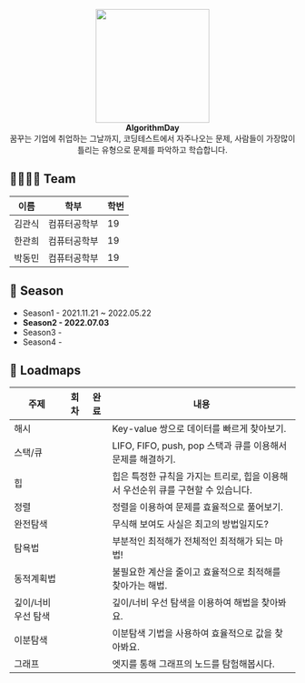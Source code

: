 <p align="center">
    <img width="200" src="http://material-bread.org/logo-shadow.svg"><br>
    <b>AlgorithmDay</b><br>
    꿈꾸는 기업에 취업하는 그날까지, 코딩테스트에서 자주나오는 문제, 사람들이 가장많이 틀리는 유형으로 문제를 파악하고 학습합니다.
</p>

## 👨‍👨‍👦‍👦 Team
| 이름   | 학부         |학번|
| ------ | ------------ |----|
| 김관식 | 컴퓨터공학부 | 19 |
| 한관희 | 컴퓨터공학부 | 19 |
| 박동민 | 컴퓨터공학부 | 19 |

## 🌱 Season
* Season1 - 2021.11.21 ~ 2022.05.22<br>
* **Season2 - 2022.07.03**<br>
* Season3 -<br>
* Season4 -<br>

## 🚀 Loadmaps
| 주제                  | 회차 | 완료 | 내용 |
| ----------------------| :--: | :---: | ------------------------------------------------------------------ |
| 해시                  |      |       | Key-value 쌍으로 데이터를 빠르게 찾아보기.                         |
| 스택/큐               |      |       | LIFO, FIFO, push, pop 스택과 큐를 이용해서 문제를 해결하기. |
| 힙                    |      |       | 힙은 특정한 규칙을 가지는 트리로, 힙을 이용해서 우선순위 큐를 구현할 수 있습니다.|
| 정렬                  |      |       | 정렬을 이용하여 문제를 효율적으로 풀어보기.      |
| 완전탐색              |      |       | 무식해 보여도 사실은 최고의 방법일지도?     |
| 탐욕법                |      |       | 부분적인 최적해가 전체적인 최적해가 되는 마법!    |
| 동적계획법            |      |       | 불필요한 계산을 줄이고 효율적으로 최적해를 찾아가는 해법.     |
| 깊이/너비 우선 탐색   |      |       | 깊이/너비 우선 탐색을 이용하여 해법을 찾아봐요.      |
| 이분탐색              |      |       | 이분탐색 기법을 사용하여 효율적으로 값을 찾아봐요.   |
| 그래프                |      |       | 엣지를 통해 그래프의 노드를 탐험해봅시다.   |
